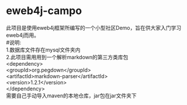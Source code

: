 eweb4j-campo
============
此项目是使用eweb4j框架所编写的一个小型社区Demo，旨在供大家入门学习eweb4j而用。  
#说明:  
1.数据库文件存在mysql文件夹内  
2.此项目需用用到一个解析markdown的第三方类库包  
&lt;dependency>  
	&lt;groupId&gt;org.pegdown&lt;/groupId&gt;  
	&lt;artifactId&gt;markdown-parser&lt;/artifactId&gt;  
	&lt;version&gt;1.2.1&lt;/version&gt;  
&lt;/dependency&gt;  
需要自己手动导入maven的本地仓库，jar包在jar文件夹下